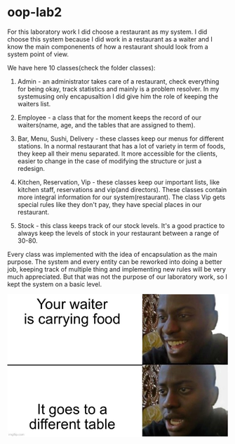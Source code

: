 # oop-lab2

For this laboratory work I did choose a restaurant as my system. I did choose this system because I did work in a restaurant as a waiter and I know the main componenents of how a restaurant should look from a system point of view.

We have here 10 classes(check the folder classes):

1. Admin - an administrator takes care of a restaurant, check everything for being okay, track statistics and mainly is a problem resolver. In my systemusing only encapusaltion I did give him the role of keeping the waiters list.

2. Employee - a class that for the moment keeps the record of our waiters(name, age, and the tables that are assigned to them).

3. Bar, Menu, Sushi, Delivery - these classes keep our menus for different stations. In a normal restaurant that has a lot of variety in term of foods, they keep all their menu separated. It more accessible for the clients, easier to change in the case of modifying the structure or just a redesign.

4. Kitchen, Reservation, Vip - these classes keep our important lists, like kitchen staff, reservations and vip(and directors). These classes contain more integral information for our system(restaurant). The class Vip gets special rules like they don't pay, they have special places in our restaurant.

5. Stock - this class keeps track of our stock levels. It's a good practice to always keep the levels of stock in your restaurant between a range of 30-80.

Every class was implemented with the idea of encapsulation as the main purpose. The system and every entity can be reworked into doing a better job, keeping track of multiple thing and implementing new rules will be very much appreciated. But that was not the purpose of our laboratory work, so I kept the system on a basic level.

![alt text](./images/unknown.png)
